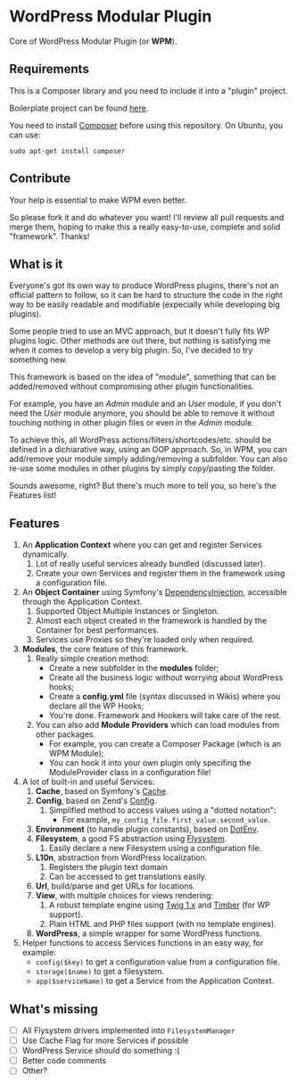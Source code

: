 # WordPress Modular Plugin
Core of WordPress Modular Plugin (or **WPM**).

## Requirements
This is a Composer library and you need to include it into a "plugin" project. 

Boilerplate project can be found [here](https://github.com/Skazzino/wpm-boilerplate-plugin). 

You need to install [Composer](https://getcomposer.org/) before using this repository. On Ubuntu, you can use:
```
sudo apt-get install composer
```

## Contribute
Your help is essential to make WPM even better. 

So please fork it and do whatever you want! I'll review all pull requests and merge them, hoping to make this a really easy-to-use, complete and solid "framework". Thanks!

## What is it

Everyone's got its own way to produce WordPress plugins, there's not an official pattern to follow, so it can be hard 
to structure the code in the right way to be easily readable and modifiable (expecially while developing big plugins).

Some people tried to use an MVC approach, but it doesn't fully fits WP plugins logic. Other methods are out there, but nothing is satisfying me when it comes to develop a very big plugin.
So, I've decided to try something new.

This framework is based on the idea of "module", something that can be added/removed without compromising other plugin 
functionalities. 

For example, you have an *Admin* module and an *User* module, if you don't need the *User* module anymore, you
should be able to remove it without touching nothing in other plugin files or even in the *Admin* module.

To achieve this, all WordPress actions/filters/shortcodes/etc. should be defined in a dichiarative way, using an OOP approach.
So, in WPM, you can add/remove your module simply adding/removing a subfolder. You can also re-use some modules in other plugins
by simply copy/pasting the folder.

Sounds awesome, right? But there's much more to tell you, so here's the Features list!

## Features
  1. An **Application Context** where you can get and register Services dynamically.
        1. Lot of really useful services already bundled (discussed later).
        2. Create your own Services and register them in the framework using a configuration file.
  2. An **Object Container** using Symfony's [DependencyInjection](https://github.com/symfony/dependency-injection), accessible through the Application Context.
        1. Supported Object Multiple Instances or Singleton.
        2. Almost each object created in the framework is handled by the Container for best performances.
        3. Services use Proxies so they're loaded only when required.
  3. **Modules**, the core feature of this framework.
        1. Really simple creation method:
            - Create a new subfolder in the **modules** folder;
            - Create all the business logic without worrying about WordPress hooks;
            - Create a **config.yml** file (syntax discussed in Wikis) where you declare all the WP Hooks;
            - You're done. Framework and Hookers will take care of the rest.
        2. You can also add **Module Providers** which can load modules from other packages.
            - For example, you can create a Composer Package (which is an WPM Module);
            - You can hook it into your own plugin only specifing the ModuleProvider class in a configuration file!
  4. A lot of built-in and useful Services:
        1. **Cache**, based on Symfony's [Cache](https://github.com/symfony/cache).
        2. **Config**, based on Zend's [Config](https://github.com/zendframework/zend-config).
            1. Simplified method to access values using a "dotted notation":
                - For example, ``my_config_file.first_value.second_value``.
        3. **Environment** (to handle plugin constants), based on [DotEnv](https://github.com/vlucas/phpdotenv).
        4. **Filesystem**, a good FS abstraction using [Flysystem](https://github.com/thephpleague/flysystem).
            1. Easily declare a new Filesystem using a configuration file.
        5. **L10n**, abstraction from WordPress localization. 
            1. Registers the plugin text domain 
            2. Can be accessed to get translations easily.
        6. **Url**, build/parse and get URLs for locations.
        7. **View**, with multiple choices for views rendering:
            1. A robust template engine using [Twig 1.x](http://twig.sensiolabs.org/doc/1.x/) and [Timber](https://github.com/timber/timber) (for WP support).
            2. Plain HTML and PHP files support (with no template engines).
        8. **WordPress**, a simple wrapper for some WordPress functions.      
  6. Helper functions to access Services functions in an easy way, for example:
        - ``config($key)`` to get a configuration value from a configuration file.
        - ``storage($name)`` to get a filesystem.
        - ``app($serviceName)`` to get a Service from the Application Context.
  
## What's missing
- [ ] All Flysystem drivers implemented into ``FilesystemManager``
- [ ] Use Cache Flag for more Services if possible
- [ ] WordPress Service should do something :(
- [ ] Better code comments
- [ ] Other?
